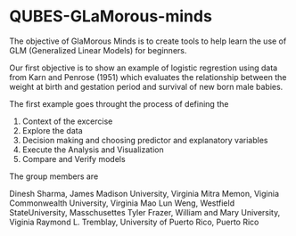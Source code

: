# QUBES-GLaMorous-minds

The objective of GlaMorous Minds is to create tools to help learn the use of GLM (Generalized Linear Models) for beginners. 

Our first objective is to show an example of logistic regrestion using data from Karn and Penrose (1951) which evaluates the relationship between the weight at birth and gestation period and survival of new born male babies.

The first example goes throught the process of defining the
1. Context of the excercise
2. Explore the data
3. Decision making and choosing predictor and explanatory variables
4. Execute the Analysis and Visualization  
5. Compare and Verify models 

The group members are

Dinesh Sharma, James Madison University, Virginia
Mitra Memon, Viginia Commonwealth University, Virginia
Mao Lun Weng,  Westfield StateUniversity, Masschusettes
Tyler Frazer, William and Mary University, Viginia
Raymond L. Tremblay, University of Puerto Rico, Puerto Rico
